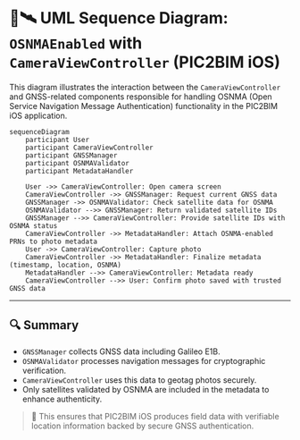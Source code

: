 
# 📸🛰️ UML Sequence Diagram: `OSNMAEnabled` with `CameraViewController` (PIC2BIM iOS)

This diagram illustrates the interaction between the `CameraViewController` and GNSS-related components responsible for handling OSNMA (Open Service Navigation Message Authentication) functionality in the PIC2BIM iOS application.

```mermaid
sequenceDiagram
    participant User
    participant CameraViewController
    participant GNSSManager
    participant OSNMAValidator
    participant MetadataHandler

    User ->> CameraViewController: Open camera screen
    CameraViewController ->> GNSSManager: Request current GNSS data
    GNSSManager ->> OSNMAValidator: Check satellite data for OSNMA
    OSNMAValidator -->> GNSSManager: Return validated satellite IDs
    GNSSManager -->> CameraViewController: Provide satellite IDs with OSNMA status
    CameraViewController ->> MetadataHandler: Attach OSNMA-enabled PRNs to photo metadata
    User ->> CameraViewController: Capture photo
    CameraViewController ->> MetadataHandler: Finalize metadata (timestamp, location, OSNMA)
    MetadataHandler -->> CameraViewController: Metadata ready
    CameraViewController -->> User: Confirm photo saved with trusted GNSS data
```

---

## 🔍 Summary

- `GNSSManager` collects GNSS data including Galileo E1B.
- `OSNMAValidator` processes navigation messages for cryptographic verification.
- `CameraViewController` uses this data to geotag photos securely.
- Only satellites validated by OSNMA are included in the metadata to enhance authenticity.

> 📌 This ensures that PIC2BIM iOS produces field data with verifiable location information backed by secure GNSS authentication.

